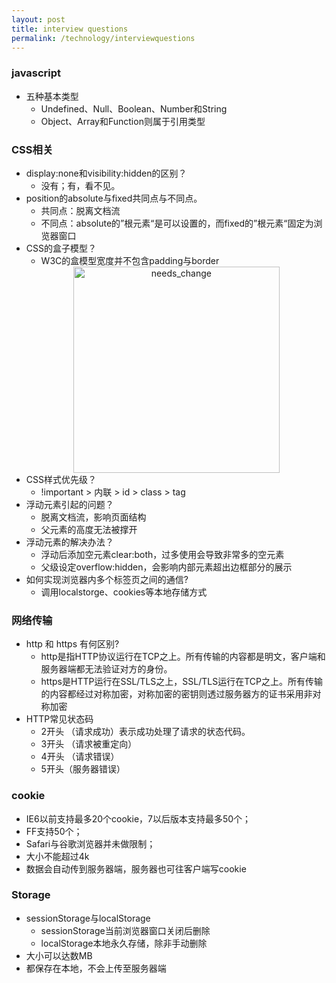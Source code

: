 ```yaml
---
layout: post
title: interview questions
permalink: /technology/interviewquestions
---
```

### javascript
  - 五种基本类型
    + Undefined、Null、Boolean、Number和String
    + Object、Array和Function则属于引用类型

### CSS相关
  - display:none和visibility:hidden的区别？
    + 没有；有，看不见。
  - position的absolute与fixed共同点与不同点。
    + 共同点：脱离文档流
    + 不同点：absolute的”根元素“是可以设置的，而fixed的”根元素“固定为浏览器窗口
  - CSS的盒子模型？
    + W3C的盒模型宽度并不包含padding与border
    <div align="center"><img width="330" src="{{site.baseurl}}/assets/images/box-model.jpg" alt="needs_change" /></div>
  - CSS样式优先级？
    + !important > 内联 >  id > class > tag
  - 浮动元素引起的问题？
    + 脱离文档流，影响页面结构
    + 父元素的高度无法被撑开
  - 浮动元素的解决办法？
    + 浮动后添加空元素clear:both，过多使用会导致非常多的空元素
    + 父级设定overflow:hidden，会影响内部元素超出边框部分的展示
  - 如何实现浏览器内多个标签页之间的通信?
    + 调用localstorge、cookies等本地存储方式

### 网络传输
  - http 和 https 有何区别?
    + http是指HTTP协议运行在TCP之上。所有传输的内容都是明文，客户端和服务器端都无法验证对方的身份。
    + https是HTTP运行在SSL/TLS之上，SSL/TLS运行在TCP之上。所有传输的内容都经过对称加密，对称加密的密钥则透过服务器方的证书采用非对称加密
  - HTTP常见状态码
    + 2开头 （请求成功）表示成功处理了请求的状态代码。
    + 3开头 （请求被重定向）
    + 4开头 （请求错误）
    + 5开头（服务器错误）
### cookie
  - IE6以前支持最多20个cookie，7以后版本支持最多50个；
  - FF支持50个；
  - Safari与谷歌浏览器并未做限制；
  - 大小不能超过4k
  - 数据会自动传到服务器端，服务器也可往客户端写cookie

### Storage
  - sessionStorage与localStorage
    + sessionStorage当前浏览器窗口关闭后删除
    + localStorage本地永久存储，除非手动删除
  - 大小可以达数MB
  - 都保存在本地，不会上传至服务器端
